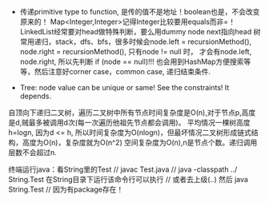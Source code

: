<!--
 * @Author: Zeping Zhu
 * @Andrew ID: zepingz
 * @Date: 2022-08-16 20:58:37
 * @LastEditTime: 2022-09-01 22:57:08
 * @LastEditors: Zeping Zhu
 * @Description: 
 * @FilePath: /Java/Notes/坑.md
-->
* 传递primitive type to function, 是传的值不是地址！boolean也是，不会改变原来的！
Map<Integer,Integer>记得Integer比较要用equals而非=！
LinkedList经常要对head做特殊判断，要么用dummy node next指向head
树常用递归，stack，dfs、bfs，很多时候会node.left = recursionMethod(), node.right = recursionMethod(),
只有node != null 时， 才会有node.left, node.right, 所以先判断 if (node == null)!!!
也会用到HashMap方便搜索等等，然后注意好corner case，common case, 递归结束条件.

* Tree: node value can be unique or same! See the constraints! It depends.

自顶向下递归二叉树，遍历二叉树中所有节点时间复杂度是O(n),对于节点p,高度是d,贼最多被调用d次(每一次遍历他祖先节点都会调用)。
平均情况一棵树高度h=logn, 因为d <= h, 所以时间复杂度为O(nlogn)，但最坏情况二叉树形成链式结构，高度为O(n)，复杂度就为O(n^2)
空间复杂度为O(n),n是节点个数。递归调用层数不会超过n.

终端运行java：看String里的Test
// javac Test.java
// java -classpath ../ String.Test 在String目录下运行该命令行可以执行
// 或者去上级(..) 然后 java String.Test
// 因为有package存在！